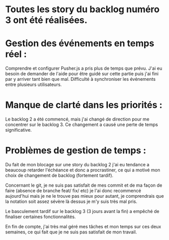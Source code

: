 # Toutes les story du backlog numéro 3 ont été réalisées.


# Gestion des événements en temps réel :

Comprendre et configurer Pusher.js a pris plus de temps que prévu. J'ai eu besoin de demander de l'aide pour être guidé sur cette partie puis j'ai fini par y arriver tant bien que mal.
Difficulté à synchroniser les événements entre plusieurs utilisateurs.

# Manque de clarté dans les priorités :

Le backlog 2 a été commencé, mais j'ai changé de direction pour me concentrer sur le backlog 3.
Ce changement a causé une perte de temps significative.

# Problèmes de gestion de temps :

Du fait de mon blocage sur une story du backlog 2 j'ai eu tendance a beaucoup retarder l'échéance et donc a procrastiner, ce qui a motivé mon choix de changement de backlog (fortement tardif).

Concernant le git, je ne suis pas satisfait de mes commit et de ma façon de faire (absence de branche feat/ fix/ etc) je l'ai donc recommencé aujourd'hui mais je ne le trouve pas mieux pour autant, je comprendrais que la notation soit assez sévère là dessus je m'y suis très mal pris.

Le basculement tardif sur le backlog 3 (3 jours avant la fin) a empêché de finaliser certaines fonctionnalités.

En fin de compte, j'ai très mal géré mes tâches et mon temps sur ces deux semaines, ce qui fait que je ne suis pas satisfait de mon travail. 

